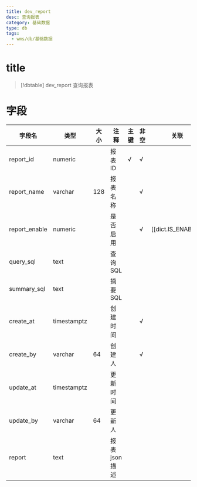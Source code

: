 ```yaml
---
title: dev_report
desc: 查询报表
category: 基础数据
type: db
tags:
  - wms/db/基础数据
---
```


# title
>[!dbtable] dev_report
> 查询报表

# 字段
| 字段名 | 类型 | 大小 | 注释 | 主键 | 非空 | 关联 |
| --- | --- | --- | --- | --- | --- | --- |
| report_id | numeric |  | 报表ID | √ | √ |  |
| report_name | varchar | 128 | 报表名称 |  | √ |  |
| report_enable | numeric |  | 是否启用 |  | √ | [[dict.IS_ENABLE]] |
| query_sql | text |  | 查询SQL |  |  |  |
| summary_sql | text |  | 摘要SQL |  |  |  |
| create_at | timestamptz |  | 创建时间 |  | √ |  |
| create_by | varchar | 64 | 创建人 |  | √ |  |
| update_at | timestamptz |  | 更新时间 |  |  |  |
| update_by | varchar | 64 | 更新人 |  |  |  |
| report | text |  | 报表json描述 |  |  |  |

